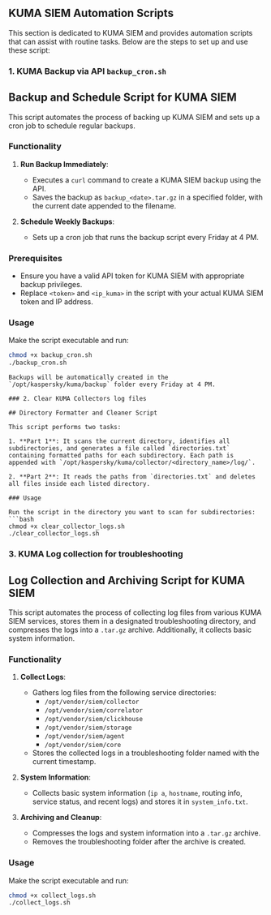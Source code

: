## KUMA SIEM Automation Scripts

This section is dedicated to KUMA SIEM and provides automation scripts that can assist with routine tasks.
Below are the steps to set up and use these script:

### 1. KUMA Backup via API `backup_cron.sh`

## Backup and Schedule Script for KUMA SIEM

This script automates the process of backing up KUMA SIEM and sets up a cron job to schedule regular backups.

### Functionality

1. **Run Backup Immediately**: 
   - Executes a `curl` command to create a KUMA SIEM backup using the API.
   - Saves the backup as `backup_<date>.tar.gz` in a specified folder, with the current date appended to the filename.

2. **Schedule Weekly Backups**: 
   - Sets up a cron job that runs the backup script every Friday at 4 PM.

### Prerequisites

- Ensure you have a valid API token for KUMA SIEM with appropriate backup privileges.
- Replace `<token>` and `<ip_kuma>` in the script with your actual KUMA SIEM token and IP address.

### Usage

Make the script executable and run:
```bash
chmod +x backup_cron.sh
./backup_cron.sh
```
```
Backups will be automatically created in the `/opt/kaspersky/kuma/backup` folder every Friday at 4 PM.

### 2. Clear KUMA Collectors log files

## Directory Formatter and Cleaner Script

This script performs two tasks:

1. **Part 1**: It scans the current directory, identifies all subdirectories, and generates a file called `directories.txt` containing formatted paths for each subdirectory. Each path is appended with `/opt/kaspersky/kuma/collector/<directory_name>/log/`.

2. **Part 2**: It reads the paths from `directories.txt` and deletes all files inside each listed directory.

### Usage

Run the script in the directory you want to scan for subdirectories:
```bash
chmod +x clear_collector_logs.sh
./clear_collector_logs.sh
```

### 3. KUMA Log collection for troubleshooting

## Log Collection and Archiving Script for KUMA SIEM

This script automates the process of collecting log files from various KUMA SIEM services, stores them in a designated troubleshooting directory, and compresses the logs into a `.tar.gz` archive. Additionally, it collects basic system information.

### Functionality

1. **Collect Logs**:
   - Gathers log files from the following service directories:
     - `/opt/vendor/siem/collector`
     - `/opt/vendor/siem/correlator`
     - `/opt/vendor/siem/clickhouse`
     - `/opt/vendor/siem/storage`
     - `/opt/vendor/siem/agent`
     - `/opt/vendor/siem/core`
   - Stores the collected logs in a troubleshooting folder named with the current timestamp.
   
2. **System Information**:
   - Collects basic system information (`ip a`, `hostname`, routing info, service status, and recent logs) and stores it in `system_info.txt`.

3. **Archiving and Cleanup**:
   - Compresses the logs and system information into a `.tar.gz` archive.
   - Removes the troubleshooting folder after the archive is created.

### Usage

Make the script executable and run:
```bash
chmod +x collect_logs.sh
./collect_logs.sh
```
